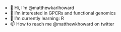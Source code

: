 - 👋 Hi, I’m @matthewkarlhoward
- 👀 I’m interested in GPCRs and functional genomics
- 🌱 I’m currently learning: R
- 📫 How to reach me @matthewkhoward on twitter 

<!---
matthewkarlhoward/matthewkarlhoward is a ✨ special ✨ repository because its `README.md` (this file) appears on your GitHub profile.
You can click the Preview link to take a look at your changes.
--->
